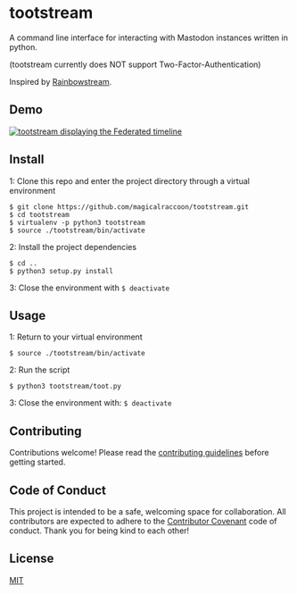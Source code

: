 # tootstream

A command line interface for interacting with Mastodon instances written in python.

(tootstream currently does NOT support Two-Factor-Authentication)

Inspired by [Rainbowstream](
https://github.com/DTVD/rainbowstream).

## Demo

[![tootstream displaying the Federated timeline](https://asciinema.org/a/3m87j1s402ic2llfp517okpv2.png)](https://asciinema.org/a/3m87j1s402ic2llfp517okpv2?t=7&speed=2)

## Install

1: Clone this repo and enter the project directory through a virtual environment
```
$ git clone https://github.com/magicalraccoon/tootstream.git
$ cd tootstream
$ virtualenv -p python3 tootstream
$ source ./tootstream/bin/activate
```
2: Install the project dependencies
```
$ cd ..
$ python3 setup.py install
```
3: Close the environment with `$ deactivate`

## Usage

1: Return to your virtual environment

`$ source ./tootstream/bin/activate`

2: Run the script
```
$ python3 tootstream/toot.py
```
3: Close the environment with: `$ deactivate`

## Contributing

Contributions welcome! Please read the [contributing guidelines](CONTRIBUTING.md) before getting started.

## Code of Conduct

This project is intended to be a safe, welcoming space for collaboration. All contributors are expected to adhere to the [Contributor Covenant](http://contributor-covenant.org) code of conduct. Thank you for being kind to each other!

## License

[MIT](LICENSE.md)
